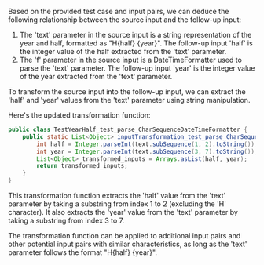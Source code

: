 Based on the provided test case and input pairs, we can deduce the following relationship between the source input and the follow-up input:

1. The 'text' parameter in the source input is a string representation of the year and half, formatted as "H{half} {year}". The follow-up input 'half' is the integer value of the half extracted from the 'text' parameter.
2. The 'f' parameter in the source input is a DateTimeFormatter used to parse the 'text' parameter. The follow-up input 'year' is the integer value of the year extracted from the 'text' parameter.

To transform the source input into the follow-up input, we can extract the 'half' and 'year' values from the 'text' parameter using string manipulation.

Here's the updated transformation function:

```java
public class TestYearHalf_test_parse_CharSequenceDateTimeFormatter {
    public static List<Object> inputTransformation_test_parse_CharSequenceDateTimeFormatter(CharSequence text, DateTimeFormatter f)  {
        int half = Integer.parseInt(text.subSequence(1, 2).toString());
        int year = Integer.parseInt(text.subSequence(3, 7).toString());
        List<Object> transformed_inputs = Arrays.asList(half, year);
        return transformed_inputs;
    }
}
```

This transformation function extracts the 'half' value from the 'text' parameter by taking a substring from index 1 to 2 (excluding the 'H' character). It also extracts the 'year' value from the 'text' parameter by taking a substring from index 3 to 7.

The transformation function can be applied to additional input pairs and other potential input pairs with similar characteristics, as long as the 'text' parameter follows the format "H{half} {year}".